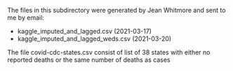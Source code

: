 The files in this subdirectory were generated by Jean Whitmore and sent to me
by email:

- kaggle_imputed_and_lagged.csv (2021-03-17)
- kaggle_imputed_and_lagged_weds.csv (2021-03-20)


The file covid-cdc-states.csv consist of list of 38 states with either no reported deaths or the same number of deaths as cases